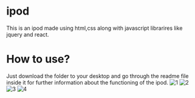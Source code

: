 # ipod
This is an ipod made using html,css along with javascript librarires like jquery and react.
# How to use?
Just download the folder to your desktop and go through the readme file inside it for further information about the functioning of the ipod.
![1](https://user-images.githubusercontent.com/71940036/166113414-d57a156f-b6f5-4e97-adbf-82f97be18ec0.png)
![2](https://user-images.githubusercontent.com/71940036/166113420-a00141e1-b06d-47fa-9d8c-8e09de2893c0.png)
![3](https://user-images.githubusercontent.com/71940036/166113423-6198e6d6-b79f-4c05-b25e-e767ee2cce86.png)
![4](https://user-images.githubusercontent.com/71940036/166113425-8d6fac85-f4d4-45dd-96ea-359d0682bbb2.png)
